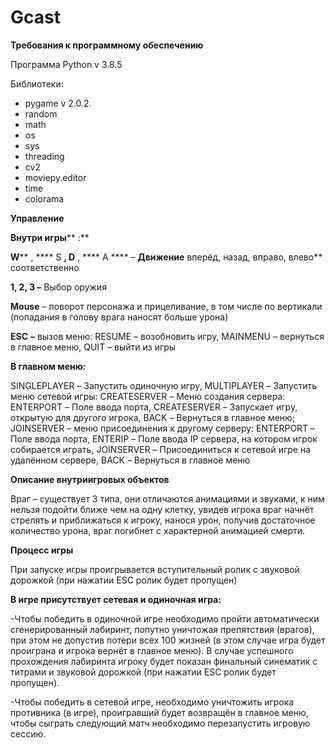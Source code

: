 # Gcast

**Требования к программному обеспечению**

Программа Python v 3.8.5

Библиотеки:

- pygame v 2.0.2.
- random
- math
- os
- sys
- threading
- cv2
- moviepy.editor
- time
- colorama

**Управление**

**Внутри игры**** :**

**W**** , **** S ****,**  **D**** , **** A **** – **Движение** вперёд, назад, вправо, влево** соответственно

**1, 2, 3 –** Выбор оружия

**Mouse** – поворот персонажа и прицеливание, в том числе по вертикали (попадания в голову врага наносят больше урона)

**ESC**  **–** вызов меню: RESUME – возобновить игру, MAINMENU – вернуться в главное меню, QUIT – выйти из игры

**В главном меню:**

SINGLEPLAYER – Запустить одиночную игру, MULTIPLAYER – Запустить меню сетевой игры: CREATESERVER – Меню создания сервера: ENTERPORT – Поле ввода порта, CREATESERVER – Запускает игру, открытую для другого игрока, BACK – Вернуться в главное меню; JOINSERVER – меню присоединения к другому серверу: ENTERPORT – Поле ввода порта, ENTERIP – Поле ввода IP сервера, на котором игрок собирается играть, JOINSERVER – Присоединиться к сетевой игре на удалённом сервере, BACK – Вернуться в главное меню

**Описание внутриигровых объектов**

Враг – существует 3 типа, они отличаются анимациями и звуками, к ним нельзя подойти ближе чем на одну клетку, увидев игрока враг начнёт стрелять и приближаться к игроку, нанося урон, получив достаточное количество урона, враг погибнет с характерной анимацией смерти.

**Процесс игры**

При запуске игры проигрывается вступительный ролик с звуковой дорожкой (при нажатии ESC ролик будет пропущен)

**В игре присутствует сетевая и одиночная игра:**

-Чтобы победить в одиночной игре необходимо пройти автоматически сгенерированный лабиринт, попутно уничтожая препятствия (врагов), при этом не допустив потери всех 100 жизней (в этом случае игра будет проиграна и игрока вернёт в главное меню). В случае успешного прохождения лабиринта игроку будет показан финальный синематик с титрами и звуковой дорожкой (при нажатии ESC ролик будет пропущен).

-Чтобы победить в сетевой игре, необходимо уничтожить игрока противника (в игре), проигравший будет возвращён в главное меню, чтобы сыграть следующий матч необходимо перезапустить игровую сессию.
